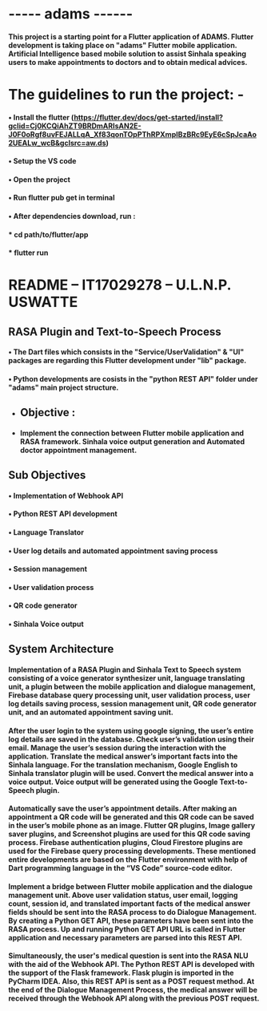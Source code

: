# ----- adams ------
#### This project is a starting point for a Flutter application of ADAMS. Flutter development is taking place on "adams" Flutter mobile application. Artificial Intelligence based mobile solution to assist Sinhala speaking users to make appointments to doctors and to obtain medical advices. 

#  The guidelines to run the project: -
####        • Install the flutter (https://flutter.dev/docs/get-started/install?gclid=Cj0KCQiAhZT9BRDmARIsAN2E-J0F0oRgf8uvFEJALLqA_Xf83qonTOpPThRPXmpIBzBRc9EyE6cSpJcaAo2UEALw_wcB&gclsrc=aw.ds)
####        • Setup the VS code
####        • Open the project
####        • Run flutter pub get in terminal
####        • After dependencies download, run  :
####            * cd path/to/flutter/app
####            * flutter run


# README – IT17029278 – U.L.N.P. USWATTE

## RASA Plugin and Text-to-Speech Process

####        • The Dart files which consists in the "Service/UserValidation" & "UI" packages are regarding this Flutter development under "lib" package.
####        • Python developments are cosists in the "python REST API" folder under "adams" main project structure.


*  ## Objective : 
*  ####       Implement the connection between Flutter mobile application and RASA framework. Sinhala voice output generation and Automated doctor appointment management.

## **Sub Objectives**
####	• Implementation of Webhook API
####	• Python REST API development
####	• Language Translator
####	• User log details and automated appointment saving process
####	• Session management
####	• User validation process
####	• QR code generator
####	• Sinhala Voice output

## **System Architecture**

#### Implementation of a RASA Plugin and Sinhala Text to Speech system consisting of a voice generator synthesizer unit, language translating unit, a plugin between the mobile application and dialogue management, Firebase database query processing unit, user validation process, user log details saving process, session management unit, QR code generator unit, and an automated appointment saving unit. 

#### After the user login to the system using google signing, the user’s entire log details are saved in the database. Check user’s validation using their email. Manage the user’s session during the interaction with the application. Translate the medical answer’s important facts into the Sinhala language. For the translation mechanism, Google English to Sinhala translator plugin will be used. Convert the medical answer into a voice output. Voice output will be generated using the Google Text-to-Speech plugin. 

#### Automatically save the user’s appointment details. After making an appointment a QR code will be generated and this QR code can be saved in the user’s mobile phone as an image. Flutter QR plugins, Image gallery saver plugins, and Screenshot plugins are used for this QR code saving process. Firebase authentication plugins, Cloud Firestore plugins are used for the Firebase query processing developments. These mentioned entire developments are based on the Flutter environment with help of Dart programming language in the “VS Code” source-code editor.

#### Implement a bridge between Flutter mobile application and the dialogue management unit. Above user validation status, user email, logging count, session id, and translated important facts of the medical answer fields should be sent into the RASA process to do Dialogue Management. By creating a Python GET API, these parameters have been sent into the RASA process.  Up and running Python GET API URL is called in Flutter application and necessary parameters are parsed into this REST API.

#### Simultaneously, the user's medical question is sent into the RASA NLU with the aid of the Webhook API. The Python REST API is developed with the support of the Flask framework. Flask plugin is imported in the PyCharm IDEA. Also, this REST API is sent as a POST request method. At the end of the Dialogue Management Process, the medical answer will be received through the Webhook API along with the previous POST request.
